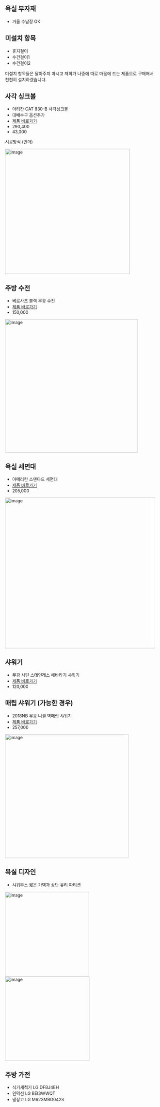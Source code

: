 ## 욕실 부자재
- 거울 수납장 OK
## 미설치 항목
- 휴지걸이 
- 수건걸이1 
- 수건걸이2 

미설치 항목들은 달아주지 마시고 저희가 나중에 따로 마음에 드는 제품으로 구매해서 천천히 설치하겠습니다.

## 사각 싱크볼
- 아티잔 CAT 830-B 사각싱크볼
- 대배수구 옵션추가 
- [제품 바로가기](https://smartstore.naver.com/tnd191218/products/4956617962?NaPm=ct%3Dle2se50g%7Cci%3D81b44fecc483e7c7935d9fc8710b4c3dac2fca17%7Ctr%3Dslsl%7Csn%3D1116393%7Chk%3D953b3ff8138e00a834557491911dba29923a55eb)
- 290,400
- 43,000

시공방식 (언더)

<img width="411" alt="image" src="https://user-images.githubusercontent.com/52397976/218489050-d198376d-9b0a-4c42-b400-4407856eed67.png">

## 주방 수전
- 베르사츠 블랙 무광 수전 
- [제품 바로가기](https://smartstore.naver.com/seojunbuiltinmall/products/5832039694?NaPm=ct%3Dle2t2twg%7Cci%3D5f2547cc0a32bd562d54a2ed09607bae034e6228%7Ctr%3Dimg%7Csn%3D894337%7Chk%3Dd22bc69d3e3aecb43b2ab3fe9faa0c0f44518fdb)
- 150,000
<img width="438" alt="image" src="https://user-images.githubusercontent.com/52397976/218490153-0e4f1cc5-7c14-4fdf-9e45-a7fcd0b49c8b.png">

## 욕실 세면대
- 아메리칸 스덴다드 세면대 
- [제품 바로가기](https://smartstore.naver.com/b2mall/products/5734077690?n_media=27758&n_query=%EC%95%84%EB%A9%94%EB%A6%AC%EC%B9%B8%EC%8A%A4%ED%83%A0%EB%8B%A4%EB%93%9C%EC%84%B8%EB%A9%B4%EB%8C%80&n_rank=1&n_ad_group=grp-a001-02-000000018004216&n_ad=nad-a001-02-000000145200775&n_campaign_type=2&n_mall_id=b2mall&n_mall_pid=5734077690&n_ad_group_type=2&NaPm=ct%3Dle2xo3qw%7Cci%3D0zO0001FhIDx3OJPdfjE%7Ctr%3Dpla%7Chk%3D8c22ad9eb8d27bcd7e096b6c223109fea8f1aa8d)
- 205,000

<img width="495" alt="image" src="https://user-images.githubusercontent.com/52397976/218493763-890566b1-669b-4bc7-9a05-492fbc6b301b.png">

## 샤워기
- 무광 사틴 스테인레스 해바라기 샤워기
- [제품 바로가기](https://smartstore.naver.com/monceramic/products/6044046849?NaPm=ct%3Dle2tw700%7Cci%3D19e046a8640a25f4cd2207e6ec6caa7cd30e8124%7Ctr%3Dslct%7Csn%3D468496%7Chk%3D2fe7e21d9191809e44632124d113b749800d78fc)
- 120,000

## 매립 샤워기 (가능한 경우)
- 2018NB 무광 니켈 벽매립 샤워기
- [제품 바로가기](https://smartstore.naver.com/modamdeco/products/6551942847?NaPm=ct%3Dle2yt988%7Cci%3D0ef676ea49596d9d81f34e4785c0266e3e48d6bf%7Ctr%3Dsls%7Csn%3D3855168%7Chk%3D2076e13e42ef00b3a7e2f8472a58654e57e8fc9c)
- 257,000

<img width="407" alt="image" src="https://user-images.githubusercontent.com/52397976/218498577-562622e0-5894-4e48-bb19-117c07ae267e.png">

## 욕실 디자인

- 샤워부스 짧은 가벽과 상단 유리 파티션
<img width="277" alt="image" src="https://user-images.githubusercontent.com/52397976/218496990-c01d76e7-85e8-450e-bbe1-995a8383fda8.png">

<img width="278" alt="image" src="https://user-images.githubusercontent.com/52397976/218497272-a397e87a-c051-407d-b555-e84cffd539bd.png">

## 주방 가전
- 식기세척기 LG DFBJ4EH 
- 인덕션 LG BEI3WWQT
- 냉장고 LG M623MBG042S

